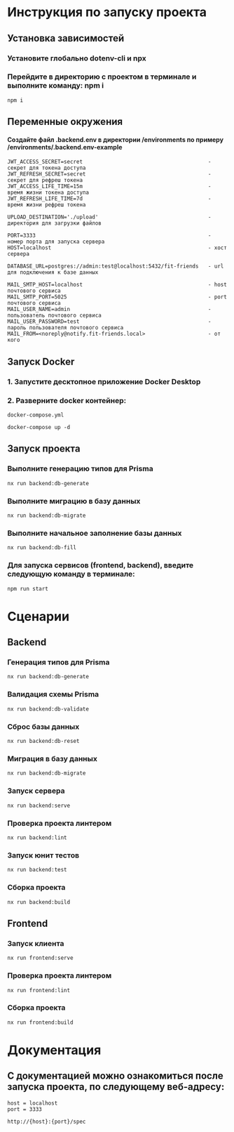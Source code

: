 # Инструкция по запуску проекта

## Установка зависимостей

### Установите глобально dotenv-cli и npx

### Перейдите в директорию с проектом в терминале и выполните команду: npm i
```
npm i
```

## Переменные окружения

#### Создайте файл .backend.env в директории /environments по примеру /environments/.backend.env-example

```
JWT_ACCESS_SECRET=secret                                        - секрет для токена доступа
JWT_REFRESH_SECRET=secret                                       - секрет для рефреш токена
JWT_ACCESS_LIFE_TIME=15m                                        - время жизни токена доступа
JWT_REFRESH_LIFE_TIME=7d                                        - время жизни рефреш токена

UPLOAD_DESTINATION='./upload'                                   - директория для загрузки файлов

PORT=3333                                                       - номер порта для запуска сервера
HOST=localhost                                                  - хост сервера

DATABASE_URL=postgres://admin:test@localhost:5432/fit-friends   - url для подключения к базе данных

MAIL_SMTP_HOST=localhost                                        - host почтового сервиса
MAIL_SMTP_PORT=5025                                             - port почтового сервиса
MAIL_USER_NAME=admin                                            - пользователь почтового сервиса
MAIL_USER_PASSWORD=test                                         - пароль пользователя почтового сервиса
MAIL_FROM=<noreply@notify.fit-friends.local>                    - от кого
```

## Запуск Docker

### 1. Запустите десктопное приложение Docker Desktop

### 2. Разверните docker контейнер:

```
docker-compose.yml

docker-compose up -d
```


## Запуск проекта

### Выполните генерацию типов для Prisma

```
nx run backend:db-generate
```

### Выполните миграцию в базу данных

```
nx run backend:db-migrate
```

### Выполните начальное заполнение базы данных

```
nx run backend:db-fill
```

### Для запуска сервисов (frontend, backend), введите следующую команду в терминале:

```
npm run start
```

# Сценарии

## Backend

### Генерация типов для Prisma

```
nx run backend:db-generate
```

### Валидация схемы Prisma

```
nx run backend:db-validate
```

### Сброс базы данных

```
nx run backend:db-reset
```

### Миграция в базу данных

```
nx run backend:db-migrate
```

### Запуск сервера

```
nx run backend:serve
```

### Проверка проекта линтером

```
nx run backend:lint
```

### Запуск юнит тестов

```
nx run backend:test
```

### Сборка проекта

```
nx run backend:build
```

## Frontend

### Запуск клиента

```
nx run frontend:serve
```

### Проверка проекта линтером

```
nx run frontend:lint
```

### Сборка проекта

```
nx run frontend:build
```

# Документация

## С документацией можно ознакомиться после запуска проекта, по следующему веб-адресу:

```
host = localhost
port = 3333

http://{host}:{port}/spec
```

